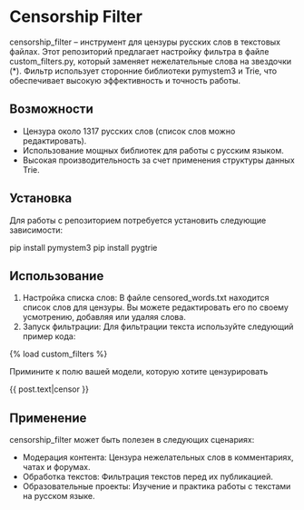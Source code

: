 # Censorship Filter

censorship_filter – инструмент для цензуры русских слов в текстовых файлах. Этот репозиторий предлагает настройку фильтра в файле custom_filters.py, который заменяет нежелательные слова на звездочки (*). Фильтр использует сторонние библиотеки pymystem3 и Trie, что обеспечивает высокую эффективность и точность работы.

## Возможности
- Цензура около 1317 русских слов (список слов можно редактировать).
- Использование мощных библиотек для работы с русским языком.
- Высокая производительность за счет применения структуры данных Trie.

## Установка
Для работы с репозиторием потребуется установить следующие зависимости:

pip install pymystem3
pip install pygtrie
## Использование
1. Настройка списка слов: В файле censored_words.txt находится список слов для цензуры. Вы можете редактировать его по своему усмотрению, добавляя или удаляя слова.
2. Запуск фильтрации: Для фильтрации текста используйте следующий пример кода:

{% load custom_filters %}

Примините к полю вашей модели, которую хотите цензурировать
<td>{{ post.text|censor }}</td>

## Применение
censorship_filter может быть полезен в следующих сценариях:
- Модерация контента: Цензура нежелательных слов в комментариях, чатах и форумах.
- Обработка текстов: Фильтрация текстов перед их публикацией.
- Образовательные проекты: Изучение и практика работы с текстами на русском языке.

